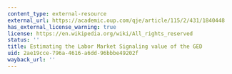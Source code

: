 ```yaml
---
content_type: external-resource
external_url: https://academic.oup.com/qje/article/115/2/431/1840448
has_external_license_warning: true
license: https://en.wikipedia.org/wiki/All_rights_reserved
status: ''
title: Estimating the Labor Market Signaling value of the GED
uid: 2ae19cce-796a-4616-a6dd-96bbbe49202f
wayback_url: ''
---
```

